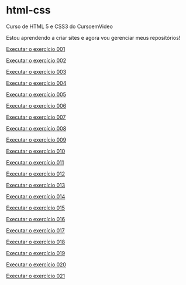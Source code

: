# html-css
 Curso de HTML 5 e CSS3 do CursoemVideo

Estou aprendendo a criar sites e agora vou gerenciar meus repositórios!

<a href="https://ribeirogilberto.github.io/html-css/exercicios/ex001/index.html" target="_blank" rel="external">Executar o exercício 001</a>

<a href="https://ribeirogilberto.github.io/html-css/exercicios/ex002/index.html">Executar o exercício 002</a>

<a href="https://ribeirogilberto.github.io/html-css/exercicios/ex003/index.html">Executar o exercício 003</a>

<a href="https://ribeirogilberto.github.io/html-css/exercicios/ex004/index.html">Executar o exercício 004</a>

<a href="https://ribeirogilberto.github.io/html-css/exercicios/ex005/desafio.html">Executar o exercício 005</a>

<a href="https://ribeirogilberto.github.io/html-css/exercicios/ex006/index.html">Executar o exercício 006</a>

<a href="https://ribeirogilberto.github.io/html-css/exercicios/ex007/index.html">Executar o exercício 007</a>

<a href="https://ribeirogilberto.github.io/html-css/exercicios/ex008/index.html">Executar o exercício 008</a>

<a href="https://ribeirogilberto.github.io/html-css/exercicios/ex009/index.html">Executar o exercício 009</a>

<a href="https://ribeirogilberto.github.io/html-css/exercicios/ex010/index.html">Executar o exercício 010</a>

<a href="https://ribeirogilberto.github.io/html-css/exercicios/ex011/index.html">Executar o exercício 011</a>

<a href="https://ribeirogilberto.github.io/html-css/exercicios/ex012/index.html">Executar o exercício 012</a>

<a href="https://ribeirogilberto.github.io/html-css/exercicios/ex013/index.html">Executar o exercício 013</a>

<a href="https://ribeirogilberto.github.io/html-css/exercicios/ex014/index.html">Executar o exercício 014</a>

<a href="https://ribeirogilberto.github.io/html-css/exercicios/ex015/index.html">Executar o exercício 015</a>

<a href="https://ribeirogilberto.github.io/html-css/exercicios/ex016/cor01.html">Executar o exercício 016</a>

<a href="https://ribeirogilberto.github.io/html-css/exercicios/ex017/fonte01.html">Executar o exercício 017</a>

<a href="https://ribeirogilberto.github.io/html-css/exercicios/ex018/fonte01.html">Executar o exercício 018</a>

<a href="https://ribeirogilberto.github.io/html-css/exercicios/ex019/seletor01.html">Executar o exercício 019</a>

<a href="https://ribeirogilberto.github.io/html-css/exercicios/ex020/hover.html">Executar o exercício 020</a>

<a href="https://ribeirogilberto.github.io/html-css/exercicios/ex021/caixa01.html">Executar o exercício 021</a>